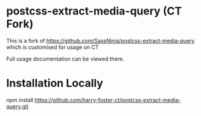 # postcss-extract-media-query (CT Fork)
 This is a fork of https://github.com/SassNinja/postcss-extract-media-query which is customised for usage on CT
 
 Full usage documentation can be viewed there.
 
# Installation Locally
 npm install https://github.com/harry-foster-ct/postcss-extract-media-query.git
